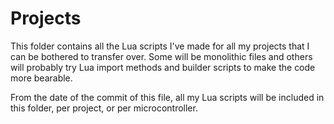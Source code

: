 # Projects

This folder contains all the Lua scripts I've made for all my projects that I can be bothered to transfer over. Some will be monolithic files and others will probably try Lua import methods and builder scripts to make the code more bearable.

From the date of the commit of this file, all my Lua scripts will be included in this folder, per project, or per microcontroller.